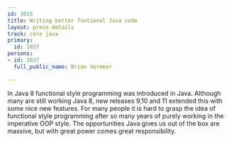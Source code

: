 ```yaml
---
id: 3015
title: Writing better funtional Java code
layout: preso_details
track: core java
primary:
  id: 1037
persons:
- id: 1037
  full_public_name: Brian Vermeer

---
```

In Java 8 functional style programming was introduced in Java. Although many are still working Java 8, new releases 9,10 and 11 extended this with some nice new features. For many people it is hard to grasp the idea of functional style programming after so many years of purely working in the imperative OOP style. The opportunities Java gives us out of the box are massive, but with great power comes great responsibility.